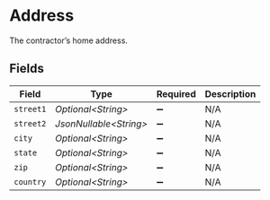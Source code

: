# Address

The contractor’s home address.


## Fields

| Field                   | Type                    | Required                | Description             |
| ----------------------- | ----------------------- | ----------------------- | ----------------------- |
| `street1`               | *Optional\<String>*     | :heavy_minus_sign:      | N/A                     |
| `street2`               | *JsonNullable\<String>* | :heavy_minus_sign:      | N/A                     |
| `city`                  | *Optional\<String>*     | :heavy_minus_sign:      | N/A                     |
| `state`                 | *Optional\<String>*     | :heavy_minus_sign:      | N/A                     |
| `zip`                   | *Optional\<String>*     | :heavy_minus_sign:      | N/A                     |
| `country`               | *Optional\<String>*     | :heavy_minus_sign:      | N/A                     |